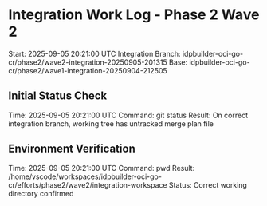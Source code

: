 # Integration Work Log - Phase 2 Wave 2
Start: 2025-09-05 20:21:00 UTC
Integration Branch: idpbuilder-oci-go-cr/phase2/wave2-integration-20250905-201315
Base: idpbuilder-oci-go-cr/phase2/wave1-integration-20250904-212505

## Initial Status Check
Time: 2025-09-05 20:21:00 UTC
Command: git status
Result: On correct integration branch, working tree has untracked merge plan file

## Environment Verification
Time: 2025-09-05 20:21:00 UTC
Command: pwd
Result: /home/vscode/workspaces/idpbuilder-oci-go-cr/efforts/phase2/wave2/integration-workspace
Status: Correct working directory confirmed
